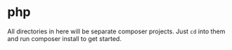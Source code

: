 # php

All directories in here will be separate composer projects. Just `cd` into them and run composer install to get started.
